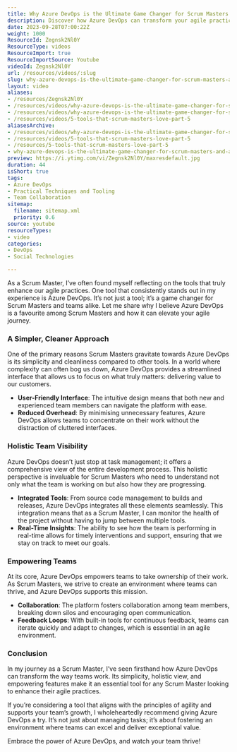 ```yaml
---
title: Why Azure DevOps is the Ultimate Game Changer for Scrum Masters and Agile Teams
description: Discover how Azure DevOps can transform your agile practices as a Scrum Master. Simplify workflows, enhance team visibility, and empower collaboration today!
date: 2023-09-28T07:00:22Z
weight: 1000
ResourceId: Zegnsk2Nl0Y
ResourceType: videos
ResourceImport: true
ResourceImportSource: Youtube
videoId: Zegnsk2Nl0Y
url: /resources/videos/:slug
slug: why-azure-devops-is-the-ultimate-game-changer-for-scrum-masters-and-agile-teams-Zegnsk2Nl0Y
layout: video
aliases:
- /resources/Zegnsk2Nl0Y
- /resources/videos/why-azure-devops-is-the-ultimate-game-changer-for-scrum-masters-and-agile-teams-Zegnsk2Nl0Y
- /resources/videos/why-azure-devops-is-the-ultimate-game-changer-for-scrum-masters-and-agile-teams
- /resources/videos/5-tools-that-scrum-masters-love-part-5
aliasesArchive:
- /resources/videos/why-azure-devops-is-the-ultimate-game-changer-for-scrum-masters-and-agile-teams
- /resources/videos/5-tools-that-scrum-masters-love-part-5
- /resources/5-tools-that-scrum-masters-love-part-5
- why-azure-devops-is-the-ultimate-game-changer-for-scrum-masters-and-agile-teams-Zegnsk2Nl0Y
preview: https://i.ytimg.com/vi/Zegnsk2Nl0Y/maxresdefault.jpg
duration: 44
isShort: true
tags:
- Azure DevOps
- Practical Techniques and Tooling
- Team Collaboration
sitemap:
  filename: sitemap.xml
  priority: 0.6
source: youtube
resourceTypes:
- video
categories:
- DevOps
- Social Technologies

---
```

As a Scrum Master, I’ve often found myself reflecting on the tools that truly enhance our agile practices. One tool that consistently stands out in my experience is Azure DevOps. It’s not just a tool; it’s a game changer for Scrum Masters and teams alike. Let me share why I believe Azure DevOps is a favourite among Scrum Masters and how it can elevate your agile journey.

### A Simpler, Cleaner Approach

One of the primary reasons Scrum Masters gravitate towards Azure DevOps is its simplicity and cleanliness compared to other tools. In a world where complexity can often bog us down, Azure DevOps provides a streamlined interface that allows us to focus on what truly matters: delivering value to our customers. 

- **User-Friendly Interface**: The intuitive design means that both new and experienced team members can navigate the platform with ease.
- **Reduced Overhead**: By minimising unnecessary features, Azure DevOps allows teams to concentrate on their work without the distraction of cluttered interfaces.

### Holistic Team Visibility

Azure DevOps doesn’t just stop at task management; it offers a comprehensive view of the entire development process. This holistic perspective is invaluable for Scrum Masters who need to understand not only what the team is working on but also how they are progressing.

- **Integrated Tools**: From source code management to builds and releases, Azure DevOps integrates all these elements seamlessly. This integration means that as a Scrum Master, I can monitor the health of the project without having to jump between multiple tools.
- **Real-Time Insights**: The ability to see how the team is performing in real-time allows for timely interventions and support, ensuring that we stay on track to meet our goals.

### Empowering Teams

At its core, Azure DevOps empowers teams to take ownership of their work. As Scrum Masters, we strive to create an environment where teams can thrive, and Azure DevOps supports this mission.

- **Collaboration**: The platform fosters collaboration among team members, breaking down silos and encouraging open communication.
- **Feedback Loops**: With built-in tools for continuous feedback, teams can iterate quickly and adapt to changes, which is essential in an agile environment.

### Conclusion

In my journey as a Scrum Master, I’ve seen firsthand how Azure DevOps can transform the way teams work. Its simplicity, holistic view, and empowering features make it an essential tool for any Scrum Master looking to enhance their agile practices. 

If you’re considering a tool that aligns with the principles of agility and supports your team’s growth, I wholeheartedly recommend giving Azure DevOps a try. It’s not just about managing tasks; it’s about fostering an environment where teams can excel and deliver exceptional value. 

Embrace the power of Azure DevOps, and watch your team thrive!
